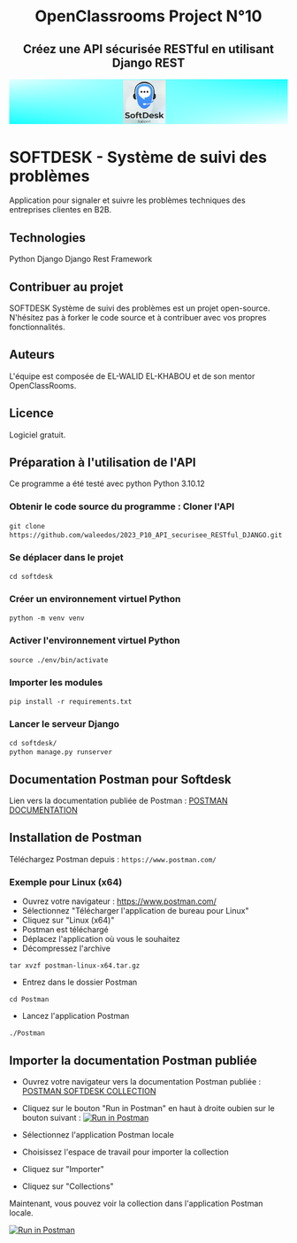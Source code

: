 <h1 align="center">OpenClassrooms Project N°10</h1>
<h2 align="center">Créez une API sécurisée RESTful en utilisant Django REST</h1>

![Logo softdesk](https://raw.githubusercontent.com/waleedos/2023_P10_API_securisee_RESTful_DJANGO/main/Mission/softdesk-logo.png)


# SOFTDESK - Système de suivi des problèmes
Application pour signaler et suivre les problèmes techniques des entreprises clientes en B2B.

## Technologies
Python
Django
Django Rest Framework


## Contribuer au projet
SOFTDESK Système de suivi des problèmes est un projet open-source. N'hésitez pas à forker le code source et à contribuer avec vos propres fonctionnalités.

## Auteurs
L'équipe est composée de EL-WALID EL-KHABOU et de son mentor OpenClassRooms.

## Licence
Logiciel gratuit.

## Préparation à l'utilisation de l'API
Ce programme a été testé avec python Python 3.10.12


### Obtenir le code source du programme : Cloner l'API
``` 
git clone https://github.com/waleedos/2023_P10_API_securisee_RESTful_DJANGO.git
```

### Se déplacer dans le projet
```
cd softdesk
```

### Créer un environnement virtuel Python
```
python -m venv venv
```

### Activer l'environnement virtuel Python
```
source ./env/bin/activate
```

### Importer les modules
```
pip install -r requirements.txt
```

### Lancer le serveur Django
```
cd softdesk/
python manage.py runserver
```

## Documentation Postman pour Softdesk

Lien vers la documentation publiée de Postman :
[POSTMAN DOCUMENTATION](https://documenter.getpostman.com/view/...)


## Installation de Postman

Téléchargez Postman depuis : `https://www.postman.com/`


### Exemple pour Linux (x64)
* Ouvrez votre navigateur : https://www.postman.com/
* Sélectionnez "Télécharger l'application de bureau pour Linux"
* Cliquez sur "Linux (x64)"
* Postman est téléchargé
* Déplacez l'application où vous le souhaitez
* Décompressez l'archive
```
tar xvzf postman-linux-x64.tar.gz
```
* Entrez dans le dossier Postman
```
cd Postman
```
* Lancez l'application Postman
```
./Postman
```

## Importer la documentation Postman publiée
* Ouvrez votre navigateur vers la documentation Postman publiée :
[POSTMAN SOFTDESK COLLECTION ](https://app.getpostman.com/run-collection/30089525-9e9772b9-a8b7-4b86-b446-82b8cc05e55a?action=collection%2Ffork&source=rip_markdown&collection-url=entityId%3D30089525-9e9772b9-a8b7-4b86-b446-82b8cc05e55a%26entityType%3Dcollection%26workspaceId%3Def0eb810-172d-4467-ab6c-6250b50b8496)

* Cliquez sur le bouton "Run in Postman" en haut à droite oubien sur le bouton suivant : 
[![Run in Postman](https://run.pstmn.io/button.svg)](https://app.getpostman.com/run-collection/30089525-9e9772b9-a8b7-4b86-b446-82b8cc05e55a?action=collection%2Ffork&source=rip_markdown&collection-url=entityId%3D30089525-9e9772b9-a8b7-4b86-b446-82b8cc05e55a%26entityType%3Dcollection%26workspaceId%3Def0eb810-172d-4467-ab6c-6250b50b8496)


* Sélectionnez l'application Postman locale
* Choisissez l'espace de travail pour importer la collection
* Cliquez sur "Importer"
* Cliquez sur "Collections"

Maintenant, vous pouvez voir la collection dans l'application Postman locale.

[![Run in Postman](https://run.pstmn.io/button.svg)](https://app.getpostman.com/run-collection/30089525-9e9772b9-a8b7-4b86-b446-82b8cc05e55a?action=collection%2Ffork&source=rip_markdown&collection-url=entityId%3D30089525-9e9772b9-a8b7-4b86-b446-82b8cc05e55a%26entityType%3Dcollection%26workspaceId%3Def0eb810-172d-4467-ab6c-6250b50b8496)